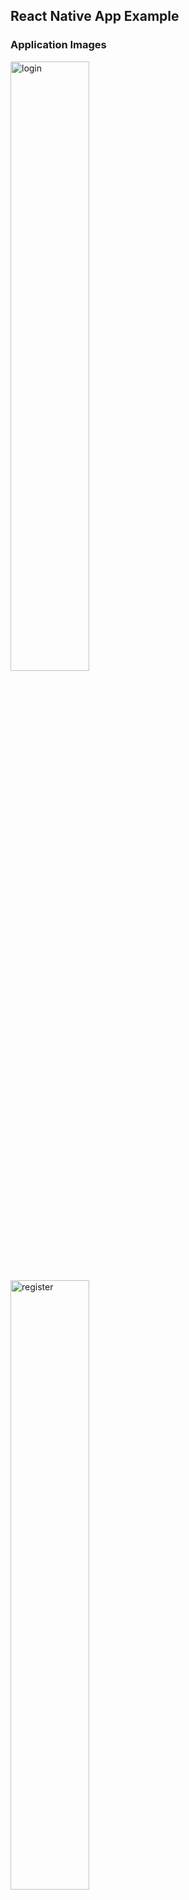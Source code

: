 <h2>React Native App Example</h2>

<h3>Application Images</h3>
<img src="https://i.ibb.co/ZgJPM3C/login.jpg" alt="login" width="50%" heigh="50%">
<img src="https://i.ibb.co/LvVdcwt/register.jpg" alt="register" width="50%" heigh="50%">
<img src="https://i.ibb.co/wKxkTdW/users.jpg" alt="users" width="50%" heigh="50%">
<img src="https://i.ibb.co/wLS9gQ7/todos.jpg" alt="todos" width="50%" heigh="50%">
<img src="https://i.ibb.co/xGNLxJc/comments.jpg" alt="comments" width="50%" heigh="50%">

<p>I developed a React Native App using jsonplaceholder mock api. This app includes 5 screen: Login, Register, Users, Todos and Comments</p>
<p>Used Technologies</p>
<ul>
<li>React Native</li>
<li>Axios</li>
<li>FireBase</li>
</ul>

<h3>Installation</h3>
<ol>
<li>First clone the repository
<code> git clone https://github.com/171-Logo-Siber-FullStack-Bootcamp/week3-assignment-cagatayturkann.git</code></li>
<li>Install all the dependencies
<code>cd folderName</code>
<code>npm install</code>
</li>
<li>Start the application
<code>expo start</code>
</li>
</ol>
